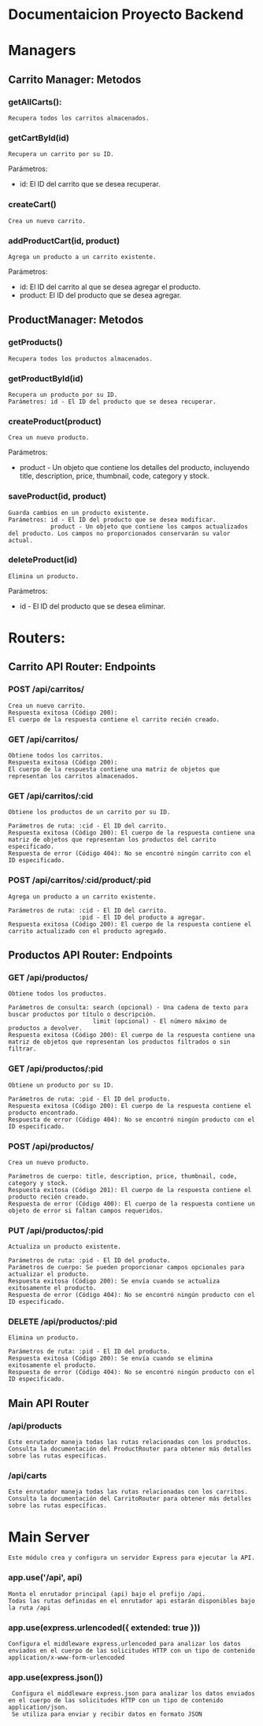 # Documentaicion Proyecto Backend

# Managers
## Carrito Manager: Metodos

### getAllCarts(): 
    Recupera todos los carritos almacenados.

### getCartById(id)
    Recupera un carrito por su ID.
Parámetros: 
+ id: El ID del carrito que se desea recuperar.

### createCart()
    Crea un nuevo carrito.

### addProductCart(id, product)
    Agrega un producto a un carrito existente.
Parámetros: 
+ id:  El ID del carrito al que se desea agregar el producto.
+ product:  El ID del producto que se desea agregar.

## ProductManager: Metodos

### getProducts()
    Recupera todos los productos almacenados.
### getProductById(id)
    Recupera un producto por su ID.
    Parámetros: id - El ID del producto que se desea recuperar.
### createProduct(product)
    Crea un nuevo producto.
Parámetros: 
+ product - Un objeto que contiene los detalles del producto, incluyendo title, description, price, thumbnail, code, category y stock.
### saveProduct(id, product)
    Guarda cambios en un producto existente.
    Parámetros: id - El ID del producto que se desea modificar.
                product - Un objeto que contiene los campos actualizados del producto. Los campos no proporcionados conservarán su valor actual.
### deleteProduct(id)
    Elimina un producto.
Parámetros: 
+ id - El ID del producto que se desea eliminar.

# Routers:
## Carrito API Router: Endpoints
### POST /api/carritos/
    Crea un nuevo carrito.
    Respuesta exitosa (Código 200):
    El cuerpo de la respuesta contiene el carrito recién creado.
### GET /api/carritos/
    Obtiene todos los carritos.
    Respuesta exitosa (Código 200):
    El cuerpo de la respuesta contiene una matriz de objetos que representan los carritos almacenados.
### GET /api/carritos/:cid
    Obtiene los productos de un carrito por su ID.

    Parámetros de ruta: :cid - El ID del carrito.
    Respuesta exitosa (Código 200): El cuerpo de la respuesta contiene una matriz de objetos que representan los productos del carrito especificado.
    Respuesta de error (Código 404): No se encontró ningún carrito con el ID especificado.
### POST /api/carritos/:cid/product/:pid
    Agrega un producto a un carrito existente.

    Parámetros de ruta: :cid - El ID del carrito.
                        :pid - El ID del producto a agregar.
    Respuesta exitosa (Código 200): El cuerpo de la respuesta contiene el carrito actualizado con el producto agregado.

## Productos API Router: Endpoints
### GET /api/productos/
    Obtiene todos los productos.

    Parámetros de consulta: search (opcional) - Una cadena de texto para buscar productos por título o descripción.
                            limit (opcional) - El número máximo de productos a devolver.
    Respuesta exitosa (Código 200): El cuerpo de la respuesta contiene una matriz de objetos que representan los productos filtrados o sin filtrar.
### GET /api/productos/:pid
    Obtiene un producto por su ID.

    Parámetros de ruta: :pid - El ID del producto.
    Respuesta exitosa (Código 200): El cuerpo de la respuesta contiene el producto encontrado.
    Respuesta de error (Código 404): No se encontró ningún producto con el ID especificado.
### POST /api/productos/
    Crea un nuevo producto.

    Parámetros de cuerpo: title, description, price, thumbnail, code, category y stock.
    Respuesta exitosa (Código 201): El cuerpo de la respuesta contiene el producto recién creado.
    Respuesta de error (Código 400): El cuerpo de la respuesta contiene un objeto de error si faltan campos requeridos.
### PUT /api/productos/:pid
    Actualiza un producto existente.

    Parámetros de ruta: :pid - El ID del producto.
    Parámetros de cuerpo: Se pueden proporcionar campos opcionales para actualizar el producto.
    Respuesta exitosa (Código 200): Se envía cuando se actualiza exitosamente el producto.
    Respuesta de error (Código 404): No se encontró ningún producto con el ID especificado.
### DELETE /api/productos/:pid
    Elimina un producto.

    Parámetros de ruta: :pid - El ID del producto.
    Respuesta exitosa (Código 200): Se envía cuando se elimina exitosamente el producto.
    Respuesta de error (Código 404): No se encontró ningún producto con el ID especificado.

## Main API Router

### /api/products
    Este enrutador maneja todas las rutas relacionadas con los productos. Consulta la documentación del ProductRouter para obtener más detalles sobre las rutas específicas.

### /api/carts
    Este enrutador maneja todas las rutas relacionadas con los carritos. Consulta la documentación del CarritoRouter para obtener más detalles sobre las rutas específicas.


# Main Server
    Este módulo crea y configura un servidor Express para ejecutar la API.

### app.use('/api', api)

    Monta el enrutador principal (api) bajo el prefijo /api.
    Todas las rutas definidas en el enrutador api estarán disponibles bajo la ruta /api

### app.use(express.urlencoded({ extended: true }))
    Configura el middleware express.urlencoded para analizar los datos enviados en el cuerpo de las solicitudes HTTP con un tipo de contenido application/x-www-form-urlencoded
### app.use(express.json())
     Configura el middleware express.json para analizar los datos enviados en el cuerpo de las solicitudes HTTP con un tipo de contenido application/json. 
     Se utiliza para enviar y recibir datos en formato JSON